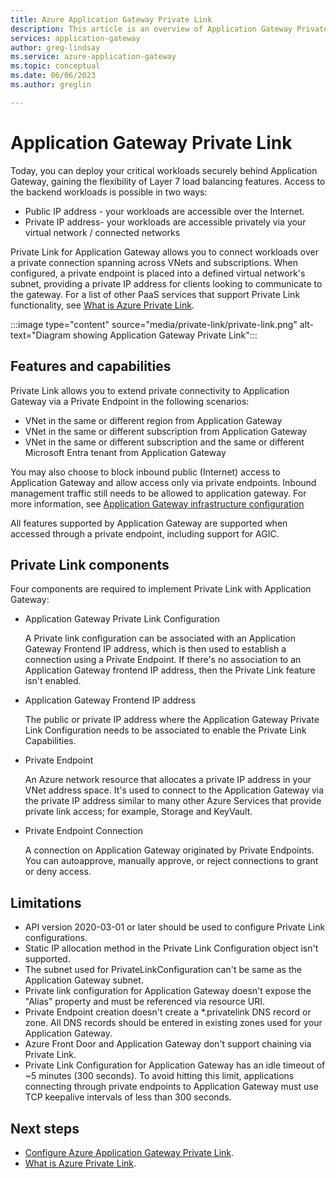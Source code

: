```yaml
---
title: Azure Application Gateway Private Link
description: This article is an overview of Application Gateway Private Link.
services: application-gateway
author: greg-lindsay
ms.service: azure-application-gateway
ms.topic: conceptual
ms.date: 06/06/2023
ms.author: greglin

---
```


# Application Gateway Private Link

Today, you can deploy your critical workloads securely behind Application Gateway, gaining the flexibility of Layer 7 load balancing features. Access to the backend workloads is possible in two ways:

- Public IP address - your workloads are accessible over the Internet. 
- Private IP address- your workloads are accessible privately via your virtual network / connected networks

Private Link for Application Gateway allows you to connect workloads over a private connection spanning across VNets and subscriptions. When configured, a private endpoint is placed into a defined virtual network's subnet, providing a private IP address for clients looking to communicate to the gateway. For a list of other PaaS services that support Private Link functionality, see [What is Azure Private Link](../private-link/private-link-overview.md).

:::image type="content" source="media/private-link/private-link.png" alt-text="Diagram showing Application Gateway Private Link":::

## Features and capabilities

Private Link allows you to extend private connectivity to Application Gateway via a Private Endpoint in the following scenarios:
-	VNet in the same or different region from Application Gateway
-	VNet in the same or different subscription from Application Gateway
-	VNet in the same or different subscription and the same or different Microsoft Entra tenant from Application Gateway

You may also choose to block inbound public (Internet) access to Application Gateway and allow access only via private endpoints. Inbound management traffic still needs to be allowed to application gateway. For more information, see [Application Gateway infrastructure configuration](configuration-infrastructure.md#network-security-groups)

All features supported by Application Gateway are supported when accessed through a private endpoint, including support for AGIC.

## Private Link components

Four components are required to implement Private Link with Application Gateway:

- Application Gateway Private Link Configuration

   A Private link configuration can be associated with an Application Gateway Frontend IP address, which is then used to establish a connection using a Private Endpoint. If there's no association to an Application Gateway frontend IP address, then the Private Link feature isn't enabled.

- Application Gateway Frontend IP address

   The public or private IP address where the Application Gateway Private Link Configuration needs to be associated to enable the Private Link Capabilities.

- Private Endpoint

   An Azure network resource that allocates a private IP address in your VNet address space. It's used to connect to the Application Gateway via the private IP address similar to many other Azure Services that provide private link access; for example, Storage and KeyVault. 

- Private Endpoint Connection

   A connection on Application Gateway originated by Private Endpoints. You can autoapprove, manually approve, or reject connections to grant or deny access.

## Limitations
- API version 2020-03-01 or later should be used to configure Private Link configurations.
- Static IP allocation method in the Private Link Configuration object isn't supported.
- The subnet used for PrivateLinkConfiguration can't be same as the Application Gateway subnet.
- Private link configuration for Application Gateway doesn't expose the "Alias" property and must be referenced via resource URI.
- Private Endpoint creation doesn't create a \*.privatelink DNS record or zone. All DNS records should be entered in existing zones used for your Application Gateway.
- Azure Front Door and Application Gateway don't support chaining via Private Link.
- Private Link Configuration for Application Gateway has an idle timeout of ~5 minutes (300 seconds). To avoid hitting this limit, applications connecting through private endpoints to Application Gateway must use TCP keepalive intervals of less than 300 seconds.

## Next steps

- [Configure Azure Application Gateway Private Link](private-link-configure.md).
- [What is Azure Private Link](../private-link/private-link-overview.md).
